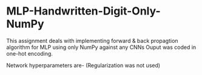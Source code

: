 # MLP-Handwritten-Digit-Only-NumPy

This assignment deals with implementing forward & back propagtion algorithm for MLP using only NumPy against any CNNs
Ouput was coded in one-hot encoding.

Network hyperparameters are- (Regularization was not used)


